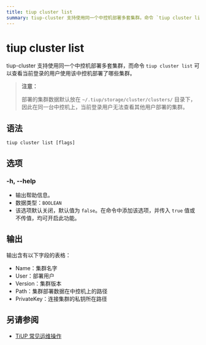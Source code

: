 ```yaml
---
title: tiup cluster list
summary: tiup-cluster 支持使用同一个中控机部署多套集群。命令 `tiup cluster list` 可以查看当前登录的用户使用该中控机部署了哪些集群。输出包含 Name、User、Version、Path、PrivateKey 字段的表格。注意：部署的集群数据默认放在 `~/.tiup/storage/cluster/clusters/` 目录下，当前登录用户无法查看其他用户部署的集群。
---
```


# tiup cluster list

tiup-cluster 支持使用同一个中控机部署多套集群，而命令 `tiup cluster list` 可以查看当前登录的用户使用该中控机部署了哪些集群。

> **注意：**
> 
> 部署的集群数据默认放在 `~/.tiup/storage/cluster/clusters/` 目录下，因此在同一台中控机上，当前登录用户无法查看其他用户部署的集群。

## 语法

```shell
tiup cluster list [flags]
```

## 选项

### -h, --help

- 输出帮助信息。
- 数据类型：`BOOLEAN`
- 该选项默认关闭，默认值为 `false`。在命令中添加该选项，并传入 `true` 值或不传值，均可开启此功能。

## 输出

输出含有以下字段的表格：

- Name：集群名字
- User：部署用户
- Version：集群版本
- Path：集群部署数据在中控机上的路径
- PrivateKey：连接集群的私钥所在路径


## 另请参阅

- [TiUP 常见运维操作](/maintain-tidb-using-tiup.md)